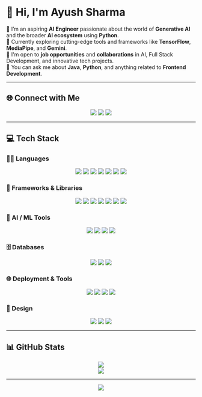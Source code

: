 # 👋 Hi, I'm Ayush Sharma

💼 I’m an aspiring **AI Engineer** passionate about the world of **Generative AI** and the broader **AI ecosystem** using **Python**.  
🌱 Currently exploring cutting-edge tools and frameworks like **TensorFlow**, **MediaPipe**, and **Gemini**.  
🤝 I'm open to **job opportunities** and **collaborations** in AI, Full Stack Development, and innovative tech projects.  
💬 You can ask me about **Java**, **Python**, and anything related to **Frontend Development**.

---

## 🌐 Connect with Me
<p align="center">
  <a href="https://www.linkedin.com/in/ayush-sharma09/"><img src="https://img.shields.io/badge/LinkedIn-%230077B5.svg?style=for-the-badge&logo=linkedin&logoColor=white"/></a>
  <a href="https://leetcode.com/u/ayusharmayk/"><img src="https://img.shields.io/badge/LeetCode-FFA116?style=for-the-badge&logo=LeetCode&logoColor=black"/></a>
  <a href="https://x.com/Ayusharmayk?t=nNDkcWex9mwXCNWWY8cbaA&s=08"><img src="https://img.shields.io/badge/X-1DA1F2?style=for-the-badge&logo=twitter&logoColor=white"/></a>
</p>

---

## 💻 Tech Stack

### 👨‍💻 Languages
<p align="center">
  <img src="https://img.shields.io/badge/C-00599C?style=flat&logo=c&logoColor=white"/>
  <img src="https://img.shields.io/badge/C++-00599C?style=flat&logo=c%2B%2B&logoColor=white"/>
  <img src="https://img.shields.io/badge/Java-ED8B00?style=flat&logo=openjdk&logoColor=white"/>
  <img src="https://img.shields.io/badge/Python-3670A0?style=flat&logo=python&logoColor=ffdd54"/>
  <img src="https://img.shields.io/badge/JavaScript-F7DF1E?style=flat&logo=javascript&logoColor=black"/>
  <img src="https://img.shields.io/badge/HTML-E34F26?style=flat&logo=html5&logoColor=white"/>
  <img src="https://img.shields.io/badge/CSS-1572B6?style=flat&logo=css3&logoColor=white"/>
</p>

### 🧰 Frameworks & Libraries
<p align="center">
  <img src="https://img.shields.io/badge/React-20232A?style=flat&logo=react&logoColor=61DAFB"/>
  <img src="https://img.shields.io/badge/Node.js-339933?style=flat&logo=node.js&logoColor=white"/>
  <img src="https://img.shields.io/badge/Express.js-404d59?style=flat&logo=express&logoColor=white"/>
  <img src="https://img.shields.io/badge/Nodemon-76D04B?style=flat&logo=nodemon&logoColor=white"/>
  <img src="https://img.shields.io/badge/Tailwind_CSS-38B2AC?style=flat&logo=tailwind-css&logoColor=white"/>
  <img src="https://img.shields.io/badge/Bootstrap-563D7C?style=flat&logo=bootstrap&logoColor=white"/>
  <img src="https://img.shields.io/badge/Three.js-000000?style=flat&logo=three.js&logoColor=white"/>
</p>

### 🧠 AI / ML Tools
<p align="center">
  <img src="https://img.shields.io/badge/TensorFlow-FF6F00?style=flat&logo=tensorflow&logoColor=white"/>
  <img src="https://img.shields.io/badge/MediaPipe-FF9800?style=flat"/>
  <img src="https://img.shields.io/badge/Gemini-4285F4?style=flat&logo=google&logoColor=white"/>
  <img src="https://img.shields.io/badge/Generative_AI-blueviolet?style=flat"/>
</p>

### 🗄️ Databases
<p align="center">
  <img src="https://img.shields.io/badge/MongoDB-4EA94B?style=flat&logo=mongodb&logoColor=white"/>
  <img src="https://img.shields.io/badge/MySQL-4479A1?style=flat&logo=mysql&logoColor=white"/>
  <img src="https://img.shields.io/badge/Oracle-F80000?style=flat&logo=oracle&logoColor=white"/>
</p>

### 🌐 Deployment & Tools
<p align="center">
  <img src="https://img.shields.io/badge/Vercel-000000?style=flat&logo=vercel&logoColor=white"/>
  <img src="https://img.shields.io/badge/Netlify-00C7B7?style=flat&logo=netlify&logoColor=white"/>
  <img src="https://img.shields.io/badge/Appwrite-F02E65?style=flat&logo=appwrite&logoColor=white"/>
  <img src="https://img.shields.io/badge/Git-F05032?style=flat&logo=git&logoColor=white"/>
</p>

### 🎨 Design
<p align="center">
  <img src="https://img.shields.io/badge/Canva-00C4CC?style=flat&logo=canva&logoColor=white"/>
  <img src="https://img.shields.io/badge/Adobe_Illustrator-FF9A00?style=flat&logo=adobe-illustrator&logoColor=white"/>
  <img src="https://img.shields.io/badge/Adobe_Photoshop-31A8FF?style=flat&logo=adobe-photoshop&logoColor=white"/>
</p>

---

## 📊 GitHub Stats
<p align="center">
  <img src="https://github-readme-streak-stats.herokuapp.com/?user=ayusharmayk&theme=dark&hide_border=false" />
  <br>
  <img src="https://github-readme-stats.vercel.app/api/top-langs/?username=ayusharmayk&theme=dark&hide_border=false&include_all_commits=true&count_private=false&layout=compact"/>
</p>

---

<p align="center">
  <img src="https://visitcount.itsvg.in/api?id=ayusharmayk&icon=0&color=1" />
</p>


